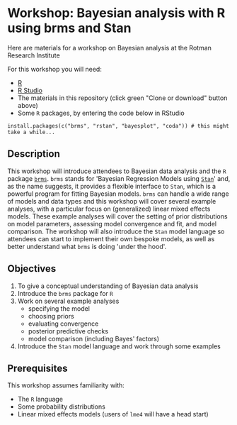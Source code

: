 
# Workshop: Bayesian analysis with R using brms and Stan

Here are materials for a workshop on Bayesian analysis at the Rotman Research Institute

For this workshop you will need:

- [R](https://www.r-project.org/)
- [R Studio](https://www.rstudio.com/)
- The materials in this repository (click green "Clone or download" button above)
- Some `R` packages, by entering the code below in RStudio

```
install.packages(c("brms", "rstan", "bayesplot", "coda")) # this might take a while...
```

## Description

This workshop will introduce attendees to Bayesian data analysis and the `R` package [`brms`](https://cran.r-project.org/web/packages/brms/index.html). `brms` stands for 'Bayesian Regression Models using [`Stan`](https://mc-stan.org/)' and, as the name suggests, it provides a flexible interface to `Stan`, which is a powerful program for fitting Bayesian models. `brms` can handle a wide range of models and data types and this workshop will cover several example analyses, with a particular focus on (generalized) linear mixed effects models. These example analyses will cover the setting of prior distributions on model parameters, assessing model convergence and fit, and model comparison. The workshop will also introduce the `Stan` model language so attendees can start to implement their own bespoke models, as well as better understand what `brms` is doing 'under the hood'.

## Objectives

1. To give a conceptual understanding of Bayesian data analysis
2. Introduce the `brms` package for `R`
3. Work on several example analyses
    - specifying the model
    - choosing priors
    - evaluating convergence
    - posterior predictive checks
    - model comparison (including Bayes' factors)
4. Introduce the `Stan` model language and work through some examples

## Prerequisites

This workshop assumes familiarity with:

- The `R` language
- Some probability distributions
- Linear mixed effects models (users of `lme4` will have a head start)


